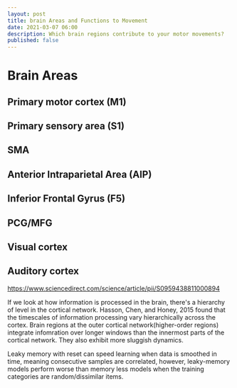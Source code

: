 ```yaml
---
layout: post
title: brain Areas and Functions to Movement
date: 2021-03-07 06:00
description: Which brain regions contribute to your motor movements?
published: false
---
```


# Brain Areas

## Primary motor cortex (M1)

## Primary sensory area (S1)

## SMA

## Anterior Intraparietal Area (AIP)

## Inferior Frontal Gyrus (F5)

## PCG/MFG

## Visual cortex

## Auditory cortex

https://www.sciencedirect.com/science/article/pii/S0959438811000894

If we look at how information is processed in the brain, there's a hierarchy of level in the cortical network.
Hasson, Chen, and Honey, 2015 found that the timescales of information processing vary hierarchically across the cortex. Brain regions at the outer cortical network(higher-order regions) integrate infomration over longer windows than the innermost parts of the cortical network. They also exhibit more sluggish dynamics.

Leaky memory with reset can speed learning when data is smoothed in time, meaning consecutive samples are correlated, however, leaky-memory models perform worse than memory less models when the training categories are random/dissimilar items.
